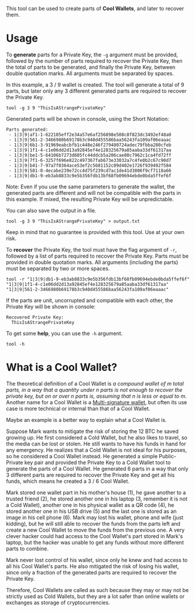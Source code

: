 This tool can be used to create parts of **Cool Wallets**, and later to recover them.

# Usage
To **generate** parts for a Private Key, the `-g` argument must be provided, followed by the number of parts required to recover the Private Key, then the total of parts to be generated, and finally the Private Key, between double quotation marks. All arguments must be separated by spaces.

In this example, a 3 / 9 wallet is created. The tool will generate a total of 9 parts, but later only any 3 different generated parts are required to recover the Private Key. 

```
tool -g 3 9 "ThisIsAStrangePrivateKey"
```

Generated parts will be shown in console, using the Short Notation:
```
Parts generated: 
 - 1|3|9|af1-1-622105eff2e34a57e6af256898e508c8f823dc3492ef48a0
 - 1|3|9|561-2-3466980b69178b3c940d455586baa56243fa109af06eaaac
 - 1|3|9|6b1-3-91969eabcbfb1c448e246f279480724adec79fbba280cfeb
 - 1|3|9|1f1-4-c1e06dd2d13a92845ef4e128325679a85aaba33df61317aa
 - 1|3|9|be1-5-64106b7273d605fc44ddcb5a206cae80c7962c1ca4fd72ff
 - 1|3|9|7f1-6-3257f696e822c497367fab673e33032a7c4fe0b2c67c90d7
 - 1|3|9|b41-7-97a7f0364ace53ef2c5681152c09d402e1726f939492f584
 - 1|3|9|581-8-4ecabe239e72cc4d75f239cd7ac1de41d3806f9cf7118a66
 - 1|3|9|db1-9-eb3ab8833c9e5b356fdb13bf68fb09694ebde0bda5ffef6f
```
Note: Even if you use the same parameters to generate the wallet, the generated parts are different and will not be compatible with the parts in this example. If mixed, the resulting Private Key will be unpredictable.

You can also save the output in a file.

```
tool -g 3 9 "ThisIsAStrangePrivateKey" > output.txt
```

Keep in mind that no guarantee is provided with this tool. Use at your own risk.

To **recover** the Private Key, the tool must have the flag argument of `-r`, followed by a list of parts required to recover the Private Key. Parts must be provided in double quotation marks. All arguments (including the parts) must be separated by two or more spaces.

```
tool -r "1|3|9|db1-9-eb3ab8833c9e5b356fdb13bf68fb09694ebde0bda5ffef6f" "1|3|9|1f1-4-c1e06dd2d13a92845ef4e128325679a85aaba33df61317aa" "1|3|9|561-2-3466980b69178b3c940d455586baa56243fa109af06eaaac"
```

If the parts are unit, uncorrupted and compatible with each other, the Private Key will be shown in console:
```
Recovered Private Key:
  ThisIsAStrangePrivateKey
```

To get some **help**, you can use the `-h` argument.
```
tool -h
```

# What is a Cool Wallet?
The theoretical definition of a Cool Wallet is _a compound wallet of m total parts, in a way that a quantity under n parts is not enough to recover the private key, but on or over n parts is, assuming that n is less or equal to m._ Another name for a Cool Wallet is a [Multi-signature wallet](https://en.bitcoin.it/wiki/Multisignature), but often its use case is more technical or internal than that of a Cool Wallet.

Maybe an example is a better way to explain what a Cool Wallet is.

Suppose Mark wants to mitigate the risk of storing the 12 BTC he saved growing up. He first considered a Cold Wallet, but he also likes to travel, so the media can be lost or stolen. He still wants to have his funds in hand for any emergency. He realizes that a Cold Wallet is not ideal for his purposes, so he considered a Cool Wallet instead. He generated a simple Public-Private key pair and provided the Private Key to a Cold Wallet tool to generate the parts of a Cool Wallet. He generated 6 parts in a way that only 3 different parts are required to recover the Private Key and get all his funds, which means he created a 3 / 6 Cool Wallet.

Mark stored one wallet part in his mother's house (1), he gave another to a trusted friend (2), he stored another one in his laptop (3, remember it is not a Cold Wallet), another one in his physical wallet as a QR code (4), he stored another one in his USB drive (5) and the last one is stored as an image in his cell phone (6). Mark may lost his wallet, phone and wife (just kidding), but he will still able to recover the funds from the parts left and create a new Cool Wallet to move the funds from the previous one. A very clever hacker could had access to the Cool Wallet's part stored in Mark's laptop, but the hacker was unable to get any funds without more different parts to combine.

Mark never lost control of his wallet, since only he knew and had access to all his Cool Wallet's parts. He also mitigated the risk of losing his wallet, since only a fraction of the generated parts are required to recover the Private Key.

Therefore, Cool Wallets are called as such because they may or may not be strictly used as Cold Wallets, but they are a lot safer than online wallets or exchanges as storage of cryptocurrencies.
